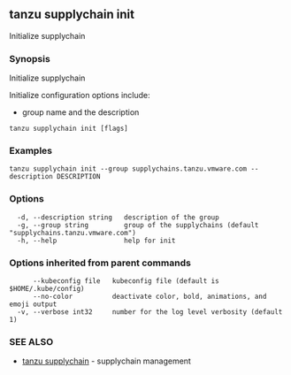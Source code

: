 ## tanzu supplychain init

Initialize supplychain

### Synopsis

Initialize supplychain
		
Initialize configuration options include:
- group name and the description

```
tanzu supplychain init [flags]
```

### Examples

```
tanzu supplychain init --group supplychains.tanzu.vmware.com --description DESCRIPTION
```

### Options

```
  -d, --description string   description of the group
  -g, --group string         group of the supplychains (default "supplychains.tanzu.vmware.com")
  -h, --help                 help for init
```

### Options inherited from parent commands

```
      --kubeconfig file   kubeconfig file (default is $HOME/.kube/config)
      --no-color          deactivate color, bold, animations, and emoji output
  -v, --verbose int32     number for the log level verbosity (default 1)
```

### SEE ALSO

* [tanzu supplychain](tanzu_supplychain.md)	 - supplychain management

